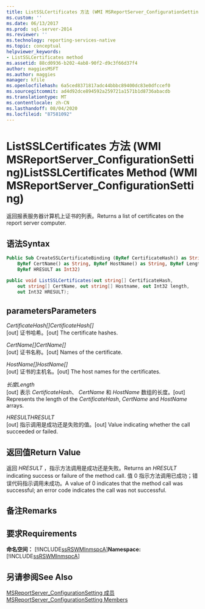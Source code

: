 ```yaml
---
title: ListSSLCertificates 方法 (WMI MSReportServer_ConfigurationSetting) | Microsoft Docs
ms.custom: ''
ms.date: 06/13/2017
ms.prod: sql-server-2014
ms.reviewer: ''
ms.technology: reporting-services-native
ms.topic: conceptual
helpviewer_keywords:
- ListSSLCertificates method
ms.assetid: 88cd0936-b202-4ab8-90f2-d9c3f66d37f4
author: maggiesMSFT
ms.author: maggies
manager: kfile
ms.openlocfilehash: 6a5ced8371817adc44bbbc89400dc83e0dfccef0
ms.sourcegitcommit: ad4d92dce894592a259721a1571b1d8736abacdb
ms.translationtype: MT
ms.contentlocale: zh-CN
ms.lasthandoff: 08/04/2020
ms.locfileid: "87581092"
---
```

# <a name="listsslcertificates-method-wmi-msreportserver_configurationsetting"></a><span data-ttu-id="c1246-102">ListSSLCertificates 方法 (WMI MSReportServer_ConfigurationSetting)</span><span class="sxs-lookup"><span data-stu-id="c1246-102">ListSSLCertificates Method (WMI MSReportServer_ConfigurationSetting)</span></span>
  <span data-ttu-id="c1246-103">返回报表服务器计算机上证书的列表。</span><span class="sxs-lookup"><span data-stu-id="c1246-103">Returns a list of certificates on the report server computer.</span></span>  
  
## <a name="syntax"></a><span data-ttu-id="c1246-104">语法</span><span class="sxs-lookup"><span data-stu-id="c1246-104">Syntax</span></span>  
  
```vb  
Public Sub CreateSSLCertificateBinding (ByRef CertificateHash() as String, _  
    ByRef CertName() as String, ByRef HostName() as String, ByRef Length as Int32, _   
    ByRef HRESULT as Int32)  
```  
  
```csharp  
public void ListSSLCertificates(out string[] CertificateHash,   
    out string[] CertName, out string[] Hostname, out Int32 length,   
    out Int32 HRESULT);  
```  
  
## <a name="parameters"></a><span data-ttu-id="c1246-105">parameters</span><span class="sxs-lookup"><span data-stu-id="c1246-105">Parameters</span></span>  
 <span data-ttu-id="c1246-106">*CertificateHash[]*</span><span class="sxs-lookup"><span data-stu-id="c1246-106">*CertificateHash[]*</span></span>  
 <span data-ttu-id="c1246-107">[out] 证书哈希。</span><span class="sxs-lookup"><span data-stu-id="c1246-107">[out] The certificate hashes.</span></span>  
  
 <span data-ttu-id="c1246-108">*CertName[]*</span><span class="sxs-lookup"><span data-stu-id="c1246-108">*CertName[]*</span></span>  
 <span data-ttu-id="c1246-109">[out] 证书名称。</span><span class="sxs-lookup"><span data-stu-id="c1246-109">[out] Names of the certificate.</span></span>  
  
 <span data-ttu-id="c1246-110">*HostName[]*</span><span class="sxs-lookup"><span data-stu-id="c1246-110">*HostName[]*</span></span>  
 <span data-ttu-id="c1246-111">[out] 证书的主机名。</span><span class="sxs-lookup"><span data-stu-id="c1246-111">[out] The host names for the certificates.</span></span>  
  
 <span data-ttu-id="c1246-112">*长度*</span><span class="sxs-lookup"><span data-stu-id="c1246-112">*Length*</span></span>  
 <span data-ttu-id="c1246-113">[out] 表示 *CertificateHash*、 *CertName* 和 *HostName* 数组的长度。</span><span class="sxs-lookup"><span data-stu-id="c1246-113">[out] Represents the length of the *CertificateHash*, *CertName* and *HostName* arrays.</span></span>  
  
 <span data-ttu-id="c1246-114">*HRESULT*</span><span class="sxs-lookup"><span data-stu-id="c1246-114">*HRESULT*</span></span>  
 <span data-ttu-id="c1246-115">[out] 指示调用是成功还是失败的值。</span><span class="sxs-lookup"><span data-stu-id="c1246-115">[out] Value indicating whether the call succeeded or failed.</span></span>  
  
## <a name="return-value"></a><span data-ttu-id="c1246-116">返回值</span><span class="sxs-lookup"><span data-stu-id="c1246-116">Return Value</span></span>  
 <span data-ttu-id="c1246-117">返回 *HRESULT* ，指示方法调用是成功还是失败。</span><span class="sxs-lookup"><span data-stu-id="c1246-117">Returns an *HRESULT* indicating success or failure of the method call.</span></span> <span data-ttu-id="c1246-118">值 0 指示方法调用已成功；错误代码指示调用未成功。</span><span class="sxs-lookup"><span data-stu-id="c1246-118">A value of 0 indicates that the method call was successful; an error code indicates the call was not successful.</span></span>  
  
## <a name="remarks"></a><span data-ttu-id="c1246-119">备注</span><span class="sxs-lookup"><span data-stu-id="c1246-119">Remarks</span></span>  
  
## <a name="requirements"></a><span data-ttu-id="c1246-120">要求</span><span class="sxs-lookup"><span data-stu-id="c1246-120">Requirements</span></span>  
 <span data-ttu-id="c1246-121">**命名空间：** [!INCLUDE[ssRSWMInmspcA](../../includes/ssrswminmspca-md.md)]</span><span class="sxs-lookup"><span data-stu-id="c1246-121">**Namespace:** [!INCLUDE[ssRSWMInmspcA](../../includes/ssrswminmspca-md.md)]</span></span>  
  
## <a name="see-also"></a><span data-ttu-id="c1246-122">另请参阅</span><span class="sxs-lookup"><span data-stu-id="c1246-122">See Also</span></span>  
 [<span data-ttu-id="c1246-123">MSReportServer_ConfigurationSetting 成员</span><span class="sxs-lookup"><span data-stu-id="c1246-123">MSReportServer_ConfigurationSetting Members</span></span>](msreportserver-configurationsetting-members.md)  
  
  
